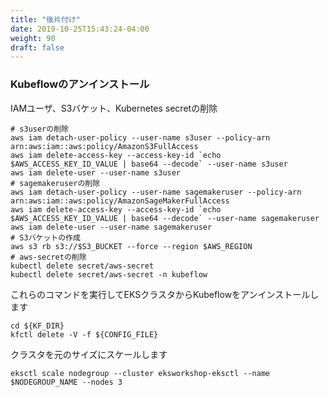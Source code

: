 ```yaml
---
title: "後片付け"
date: 2019-10-25T15:43:24-04:00
weight: 90
draft: false
---
```


<!--
### Uninstall Kubeflow
-->
### Kubeflowのアンインストール

<!--
Delete IAM users, S3 bucket and Kubernetes secret
-->
IAMユーザ、S3バケット、Kubernetes secretの削除
<!--
```
# delete s3user
aws iam detach-user-policy --user-name s3user --policy-arn arn:aws:iam::aws:policy/AmazonS3FullAccess
aws iam delete-access-key --access-key-id `echo $AWS_ACCESS_KEY_ID_VALUE | base64 --decode` --user-name s3user
aws iam delete-user --user-name s3user
# delete sagemakeruser
aws iam detach-user-policy --user-name sagemakeruser --policy-arn arn:aws:iam::aws:policy/AmazonSageMakerFullAccess
aws iam delete-access-key --access-key-id `echo $AWS_ACCESS_KEY_ID_VALUE | base64 --decode` --user-name sagemakeruser
aws iam delete-user --user-name sagemakeruser
# delete S3 bucket
aws s3 rb s3://$S3_BUCKET --force --region $AWS_REGION
# delete aws-secret
kubectl delete secret/aws-secret
kubectl delete secret/aws-secret -n kubeflow
```
-->
```
# s3userの削除
aws iam detach-user-policy --user-name s3user --policy-arn arn:aws:iam::aws:policy/AmazonS3FullAccess
aws iam delete-access-key --access-key-id `echo $AWS_ACCESS_KEY_ID_VALUE | base64 --decode` --user-name s3user
aws iam delete-user --user-name s3user
# sagemakeruserの削除
aws iam detach-user-policy --user-name sagemakeruser --policy-arn arn:aws:iam::aws:policy/AmazonSageMakerFullAccess
aws iam delete-access-key --access-key-id `echo $AWS_ACCESS_KEY_ID_VALUE | base64 --decode` --user-name sagemakeruser
aws iam delete-user --user-name sagemakeruser
# S3バケットの作成
aws s3 rb s3://$S3_BUCKET --force --region $AWS_REGION
# aws-secretの削除
kubectl delete secret/aws-secret
kubectl delete secret/aws-secret -n kubeflow
```
<!--
Run these commands to uninstall Kubeflow from your EKS cluster
-->
これらのコマンドを実行してEKSクラスタからKubeflowをアンインストールします
```
cd ${KF_DIR}
kfctl delete -V -f ${CONFIG_FILE}
```
<!--
Scale the cluster back to previous size
-->
クラスタを元のサイズにスケールします
```
eksctl scale nodegroup --cluster eksworkshop-eksctl --name $NODEGROUP_NAME --nodes 3
```
